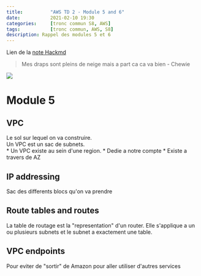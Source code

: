 ```yaml
---
title:          "AWS TD 2 - Module 5 and 6"
date:           2021-02-10 19:30
categories:     [tronc commun S8, AWS]
tags:           [tronc commun, AWS, S8]
description: Rappel des modules 5 et 6
---
```

Lien de la [note Hackmd](https://hackmd.io/@lemasymasa/H1vt_9ZWO)

> Mes draps sont pleins de neige mais a part ca ca va bien - Chewie

![](https://i.imgur.com/0zNq2bC.jpg)

# Module 5
## VPC
<div class="alert alert-danger" role="alert" markdown="1">
Le sol sur lequel on va construire.
</div>
<div class="alert alert-info" role="alert" markdown="1">
Un VPC est un sac de subnets.
</div>
* Un VPC existe au sein d'une region.
* Dedie a notre compte
* Existe a travers de AZ

## IP addressing
Sac des differents blocs qu'on va prendre

## Route tables and routes
<div class="alert alert-info" role="alert" markdown="1">
La table de routage est la "representation" d'un router. Elle s'applique a un ou plusieurs subnets et le subnet a exactement une table.
</div>

## VPC endpoints
Pour eviter de "sortir" de Amazon pour aller utiliser d'autres services